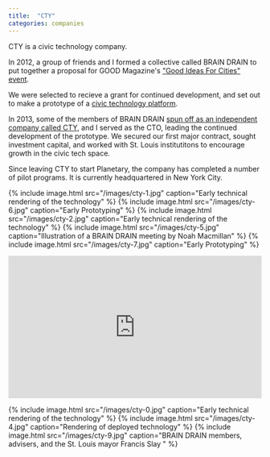 ```yaml
---
title:  "CTY"
categories: companies
---
```


CTY is a civic technology company.

In 2012, a group of friends and I formed a collective called BRAIN DRAIN to put together a proposal for GOOD Magazine's ["Good Ideas For Cities" event](https://www.good.is/articles/good-ideas-for-cities-how-citypulse-plans-to-put-st-louis-on-the-map).

We were selected to recieve a grant for continued development, and set out to make a prototype of a [civic technology platform](https://vimeo.com/56612379).

In 2013, some of the members of BRAIN DRAIN [spun off as an independent company called CTY](https://www.good.is/articles/good-ideas-for-cities-showcasing-st-louis-creative-talent), and I served as the CTO, leading the continued development of the prototype. We secured our first major contract, sought investment capital, and worked with St. Louis institutitons to encourage growth in the civic tech space.

Since leaving CTY to start Planetary, the company has completed a number of pilot programs. It is currently headquartered in New York City.

{% include image.html src="/images/cty-1.jpg" caption="Early technical rendering of the technology" %}
{% include image.html src="/images/cty-6.jpg" caption="Early Prototyping" %}
{% include image.html src="/images/cty-2.jpg" caption="Early technical rendering of the technology" %}
{% include image.html src="/images/cty-5.jpg" caption="Illustration of a BRAIN DRAIN meeting by Noah Macmillan" %}
{% include image.html src="/images/cty-7.jpg" caption="Early Prototyping" %}

<style>.embed-container { position: relative; padding-bottom: 56.25%; height: 0; overflow: hidden; max-width: 100%; } .embed-container iframe, .embed-container object, .embed-container embed { position: absolute; top: 0; left: 0; width: 100%; height: 100%; }</style><div class='embed-container'><iframe src='https://player.vimeo.com/video/56612379?title=0&byline=0&portrait=0' frameborder='0' webkitAllowFullScreen mozallowfullscreen allowFullScreen></iframe></div>

{% include image.html src="/images/cty-0.jpg" caption="Early technical rendering of the technology" %}
{% include image.html src="/images/cty-4.jpg" caption="Rendering of deployed technology" %}
{% include image.html src="/images/cty-9.jpg" caption="BRAIN DRAIN members, advisers, and the St. Louis mayor Francis Slay " %}
